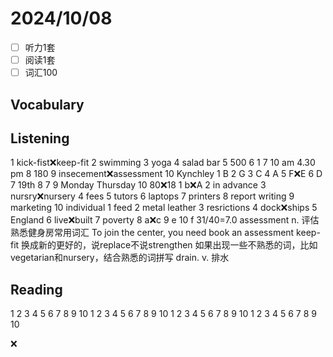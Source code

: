 # 2024/10/08 

- [ ] 听力1套
- [ ] 阅读1套 
- [ ] 词汇100 

## Vocabulary

## Listening
1 kick-fist❌keep-fit
2 swimming
3 yoga
4 salad bar
5 500
6 1
7 10 am 4.30 pm
8 180
9 insecement❌assessment
10 Kynchley
1 B
2 G
3 C
4 A
5 F❌E
6 D
7 19th
8 7
9 Monday Thursday
10 80❌18
1 b❌A
2 in advance
3 nursry❌nursery
4 fees
5 tutors
6 laptops
7 printers
8 report writing
9 marketing
10 individual
1 feed
2 metal leather
3 resrictions
4 dock❌ships
5 England
6 live❌built
7 poverty
8 a❌c
9 e
10 f
31/40=7.0
assessment n. 评估
熟悉健身房常用词汇
To join the center, you need book an assessment
keep-fit 
换成新的更好的，说replace不说strengthen
如果出现一些不熟悉的词，比如vegetarian和nursery，结合熟悉的词拼写
drain. v. 排水
## Reading
1 
2 
3 
4 
5 
6 
7 
8 
9 
10 
1 
2 
3 
4 
5 
6 
7 
8 
9 
10 
1 
2 
3 
4 
5 
6 
7 
8 
9 
10 
1 
2 
3 
4 
5 
6 
7 
8 
9 
10 

❌

